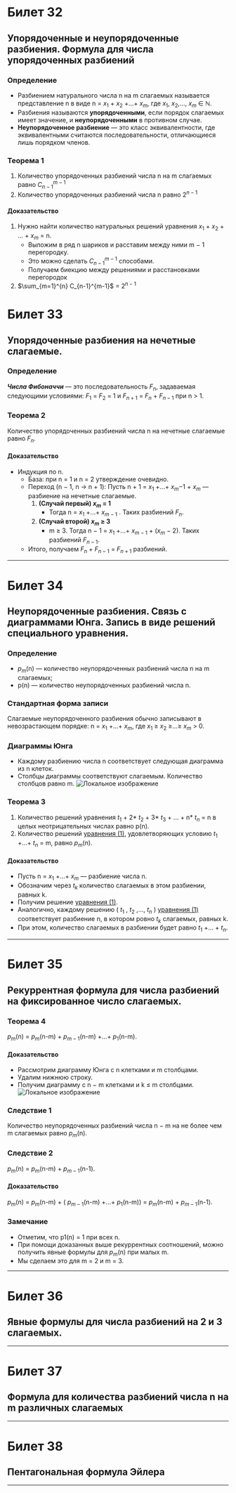 # Билет 32

## Упорядоченные и неупорядоченные разбиения. Формула для числа упорядоченных разбиений

### **Определение**

+ Разбиением натурального числа n на m слагаемых называется представление n в виде n = $x_1$ + $x_2$ +...+ $x_m$,
  где $x_1$, $x_2$,..., $x_m$ ∈ $\mathbb{N}$.
+ Разбиения называются **упорядоченными**, если порядок слагаемых имеет значение, и **неупорядоченными** в противном
  случае.
+ **Неупорядоченное разбиение** — это класс эквивалентности, где эквивалентными считаются последовательности,
  отличающиеся лишь порядком членов.

### **Теорема 1**

1. Количество упорядоченных разбиений числа n на m слагаемых равно $C_{n-1}^{m-1}$
2. Количество упорядоченных разбиений числа n равно $2^{n-1}$

#### **Доказательство**

1. Нужно найти количество натуральных решений уравнения $x_1$ + $x_2$ + ... + $x_m$ = n.
   + Выложим в ряд n шариков и расставим между ними m − 1 перегородку.
   + Это можно сделать $C_{n-1}^{m-1}$ способами.
   + Получаем биекцию между решениями и расстановками перегородок
2. $\sum_{m=1}^{n} C_{n-1}^{m-1}$ = $2^{n-1}$

# Билет 33

## Упорядоченные разбиения на нечетные слагаемые.

### **Определение**

_**Числа Фибоначчи**_ — это последовательность $F_n$, задаваемая следующими условиями: $F_1$ = $F_2$ = 1 и $F_{n+1}$ = $F_n$ + $F_{n−1}$ при n > 1.

### **Теорема 2**

Количество упорядоченных разбиений числа n на нечетные слагаемые равно $F_n$.

#### **Доказательство**

+ Индукция по n.
  + База: при n = 1 и n = 2 утверждение очевидно.
  + Переход (n − 1, n → n + 1): Пусть n + 1 = $x_1$ +...+ $x_m$−1 + $x_m$ — разбиение на нечетные слагаемые.
    1. **(Случай первый) $x_m$ = 1**
       + Тогда n = $x_1$ +...+ $x_{m−1}$ . Таких разбиений $F_n$.
    2. **(Случай второй) $x_m$ ≥ 3**
       + m ≥ 3. Тогда n − 1 = $x_1$ +...+ $x_{m−1}$ + ($x_m$ − 2). Таких разбиений $F_{n−1}$.
  + Итого, получаем $F_n$ +  $F_{n-1}$ =  $F_{n+1}$ разбиений.

---

# Билет 34

## Неупорядоченные разбиения. Связь с диаграммами Юнга. Запись в виде решений специального уравнения.

### **Определение**

+ $p_m$(n) — количество неупорядоченных разбиений числа n на m слагаемых;
+ p(n) — количество неупорядоченных разбиений числа n.

### **Стандартная форма записи**

Слагаемые неупорядоченного разбиения обычно записывают в невозрастающем порядке:
n = $x_1$ +...+ $x_m$, где $x_1$ ≥ $x_2$ ≥...≥ $x_m$ > 0.

### **Диаграммы Юнга**

+ Каждому разбиению числа n соответствует следующая диаграмма из n клеток.
+ Столбцы диаграммы соответствуют слагаемым. Количество столбцов равно m.
  ![Локальное изображение](yunga.jpg)

### **Теорема 3**

<a id="уравнение-1"></a>

1. Количество решений уравнения $t_1$ + 2* $t_2$ + 3* $t_3$ + ... + n* $t_n$ = n
   в целых неотрицательных числах равно p(n).
2. Количество решений [уравнения (1)](#уравнение-1), удовлетворяющих условию $t_1$ +...+ $t_n$ = m, равно $p_m$(n).

#### **Доказательство**

+ Пусть n = $x_1$ +...+ $x_m$ — разбиение числа n.
+ Обозначим через $t_k$ количество слагаемых в этом разбиении, равных k.
+ Получим решение [уравнения (1)](#уравнение-1).
+ Аналогично, каждому решению ( $t_1$ , $t_2$ ,..., $t_n$ ) [уравнения (1)](#уравнение-1)
  соответствует разбиение n, в котором ровно $t_k$ слагаемых, равных k.
+ При этом, количество слагаемых в разбиении будет равно $t_1$ +... + $t_n$.

---

# Билет 35

## Рекуррентная формула для числа разбиений на фиксированное число слагаемых.

### **Теорема 4**

$p_m$(n) = $p_m$(n-m) + $p_{m-1}$(n-m) +...+ $p_1$(n-m).

#### **Доказательство**

+ Рассмотрим диаграмму Юнга с n клетками и m столбцами.
+ Удалим нижнюю строку.
+ Получим диаграмму с n − m клетками и k ≤ m столбцами.
  ![Локальное изображение](teorema4.jpg)

### **Следствие 1**

Количество неупорядоченных разбиений числа n − m на не более чем m слагаемых равно $p_m$(n).

### **Следствие 2**

$p_m$(n) = $p_m$(n-m) + $p_{m-1}$(n-1).

#### **Доказательство**

$p_m$(n) = $p_m$(n-m) + ( $p_{m-1}$(n-m) +...+ $p_1$(n-m)) = $p_m$(n-m) + $p_{m-1}$(n-1).

### **Замечание**

+ Отметим, что p1(n) = 1 при всех n.
+ При помощи доказанных выше рекуррентных соотношений, можно получить явные формулы для $p_m$(n) при малых m.
+ Мы сделаем это для m = 2 и m = 3.

---

# Билет 36

## Явные формулы для числа разбиений на 2 и 3 слагаемых.

---

# Билет 37

## Формула для количества разбиений числа n на m различных слагаемых

---

# Билет 38

## Пентагональная формула Эйлера

---
